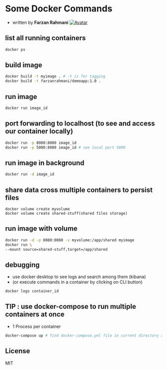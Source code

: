 # Some Docker Commands
- written by **Farzan Rahmani**
[![Avatar](https://avatars.githubusercontent.com/u/74285751?v=4)](https://github.com/FarzanRahmani)

## list all running containers
```sh
docker ps
```

## build image
```sh
docker build -t myimage . # -t is for tagging
docker build -t farzanrahmani/demoapp:1.0 .
```

## run image
```sh
docker run image_id
```

## port forwarding to localhost (to see and access our container locally)
```sh
docker run -p 8080:8080 image_id
docker run -p 5000:8080 image_id # see local port 5000
```

## run image in background
```sh
docker run -d image_id
```

## share data cross multiple containers to persist files
```
docker volume create myvolume
docker volume create shared-stuff(shared files storage)
```

## run image with volume
```sh
docker run -d -p 8080:8080 -v myvolume:/app/shared myimage
docker run \
--mount source=shared-stuff,target=/app/shared
```

## debugging
- use docker desktop to see logs and search among them (kibana) 
- (or execute commands in a container by clicking on CLI button)
```sh
docker logs container_id
```

## TIP : use docker-compose to run multiple containers at once
- 1 Process per container
```sh
docker-compose up # find docker-compose.yml file in current directory and run it
```

## License

MIT
